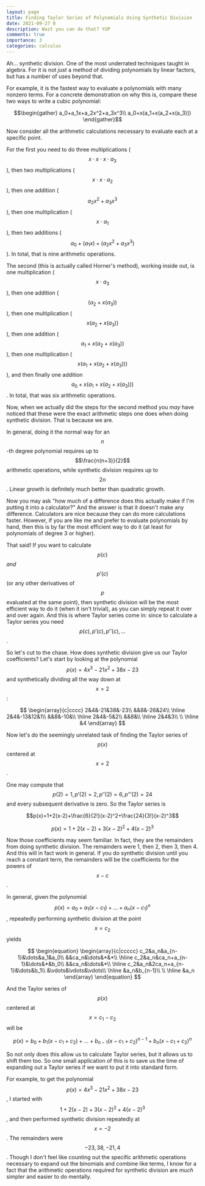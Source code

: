 ```yaml
---
layout: page
title: Finding Taylor Series of Polynomials Using Synthetic Division
date: 2021-09-27 0
description: Wait you can do that? YUP
comments: true
importance: 3
categories: calculus
---
```


Ah... synthetic division. One of the most underrated techniques taught in algebra. For it is not *just* a method of dividing polynomials by linear factors, but has a number of uses beyond that.

For example, it is the fastest way to evaluate a polynomials with many nonzero terms. For a concrete demonstration on why this is, compare these two ways to write a cubic polynomial:

$$\begin{gather}
a_0+a_1x+a_2x^2+a_3x^3\\
a_0+x(a_1+x(a_2+x(a_3)))
\end{gather}$$

Now consider all the arithmetic calculations necessary to evaluate each at a specific point.

For the first you need to do three multiplications ($$x\cdot x\cdot x\cdot a_3$$), then two multiplications ($$x\cdot x\cdot a_2$$), then one addition ($$a_2x^2+a_3x^3$$), then one multiplication ($$x\cdot a_1$$), then two additions ($$a_0+(a_1x)+(a_2x^2+a_3x^3)$$). In total, that is nine arithmetic operations.

The second (this is actually called Horner's method), working inside out, is one multiplication ($$x\cdot a_3$$), then one addition ($$(a_2+x(a_3))$$), then one multiplication ($$x(a_2+x(a_3))$$), then one addition ($$a_1+x(a_2+x(a_3))$$), then one multiplication ($$x(a_1+x(a_2+x(a_3)))$$), and then finally one addition $$a_0+x(a_1+x(a_2+x(a_3)))$$. In total, that was six arithmetic operations.

Now, when we actually did the steps for the second method you *may* have noticed that these were the exact arithmetic steps one does when doing synthetic division. That is because we are.

In general, doing it the normal way for an $$n$$-th degree polynomial requires up to $$\frac{n(n+3)}{2}$$ arithmetic operations, while synthetic division requires up to $$2n$$. Linear growth is definitely much better than quadratic growth.

Now you may ask "how much of a difference does this actually make if I'm putting it into a calculator?" And the answer is that it doesn't make any difference. Calculators are nice because they can do more calculations faster. However, if you are like me and prefer to evaluate polynomials by hand, then this is by far the most efficient way to do it (at least for polynomials of degree 3 or higher).

That said! If you want to calculate $$p(c)$$ *and* $$p'(c)$$ (or any other derivatives of $$p$$ evaluated at the same point), then synthetic division will be the most efficient way to do it (when it isn't trivial), as you can simply repeat it over and over again. And this is where Taylor series come in: since to calculate a Taylor series you need $$p(c),p'(c),p''(c),\ldots$$.

So let's cut to the chase. How does synthetic division give us our Taylor coefficients? Let's start by looking at the polynomial $$p(x)=4x^3-21x^2+38x-23$$ and synthetically dividing all the way down at $$x=2$$:

$$
\begin{array}{c|cccc}
2&4&-21&38&-23\\
&&8&-26&24\\
\hline
2&4&-13&12&1\\
&&8&-10&\\
\hline
2&4&-5&2\\
&&8&\\
\hline
2&4&3\\
\\
\hline
&4
\end{array}
$$

Now let's do the seemingly unrelated task of finding the Taylor series of $$p(x)$$ centered at $$x=2$$.

One may compute that $$p(2)=1,p'(2)=2,p''(2)=6,p'''(2)=24$$ and every subsequent derivative is zero. So the Taylor series is

$$p(x)=1+2(x-2)+\frac{6}{2!}(x-2)^2+\frac{24}{3!}(x-2)^3$$

$$p(x)=1+2(x-2)+3(x-2)^2+4(x-2)^3$$

Now those coefficients may seem familiar. In fact, they are the remainders from doing synthetic division. The remainders were 1, then 2, then 3, then 4. And this will in fact work in general. If you do synthetic division until you reach a constant term, the remainders will be the coefficients for the powers of $$x-c$$.

In general, given the polynomial $$p(x)=a_0+a_1(x-c_1)+\ldots+a_n(x-c_1)^n$$, repeatedly performing synthetic division at the point $$x=c_2$$ yields

$$
\begin{equation}
\begin{array}{c|ccccc}
c_2&a_n&a_{n-1}&\dots&a_1&a_0\\
&&ca_n&\dots&*&*\\
\hline
c_2&a_n&ca_n+a_{n-1}&\dots&*&b_0\\
&&ca_n&\dots&*\\
\hline
c_2&a_n&2ca_n+a_{n-1}&\dots&b_1\\
&\vdots&\vdots&\vdots\\
\hline
&a_n&b_{n-1}\\
\\
\hline
&a_n
\end{array}
\end{equation}
$$

And the Taylor series of $$p(x)$$ centered at $$x=c_1-c_2$$ will be

$$
\begin{equation}
p(x)=b_0+b_1(x-c_1+c_2)+\ldots+b_{n-1}(x-c_1+c_2)^{n-1}+b_n(x-c_1+c_2)^n
\end{equation}
$$

So not only does this allow us to calculate Taylor series, but it allows us to shift them too. So one small application of this is to save us the time of expanding out a Taylor series if we want to put it into standard form.

For example, to get the polynomial $$p(x)=4x^3-21x^2+38x-23$$, I started with $$1+2(x-2)+3(x-2)^2+4(x-2)^3$$, and then performed synthetic division repeatedly at $$x=-2$$. The remainders were $$-23,38,-21,4$$. Though I don't feel like counting out the specific arithmetic operations necessary to expand out the binomials and combine like terms, I know for a fact that the arithmetic operations required for synthetic division are *much* simpler and easier to do mentally.
